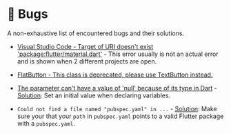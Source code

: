 # 🐞 Bugs

A non-exhaustive list of encountered bugs and their solutions.

- [Visual Studio Code - Target of URI doesn't exist 'package:flutter/material.dart'](https://stackoverflow.com/questions/44909653/visual-studio-code-target-of-uri-doesnt-exist-packageflutter-material-dart) - This error usually is not an actual error and is shown when 2 different projects are open.

- [FlatButton - This class is deprecated, please use TextButton instead.](https://api.flutter.dev/flutter/material/TextButton-class.html)

- [The parameter can't have a value of 'null' because of its type in Dart](https://stackoverflow.com/questions/64560461/the-parameter-cant-have-a-value-of-null-because-of-its-type-in-dart) - [Solution](https://dart.dev/null-safety): Set an initial value when declaring variables.

- `Could not find a file named "pubspec.yaml" in ...` - [Solution](https://stackoverflow.com/questions/27217278/could-not-find-a-file-named-pubspec-yaml-in): Make sure your that your `path` in `pubspec.yaml` points to a valid Flutter package with a `pubspec.yaml`.

